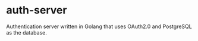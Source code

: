 # auth-server
Authentication server written in Golang that uses OAuth2.0 and PostgreSQL as the database.


